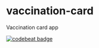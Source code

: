 # vaccination-card

Vaccination card app

[![codebeat badge](https://codebeat.co/badges/184c197f-4080-439a-b3cc-484dc5b8bb98)](https://codebeat.co/projects/github-com-miggi92-vaccination-card-main)
